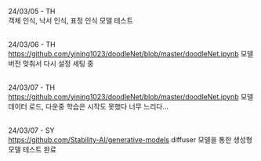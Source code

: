 24/03/05 - TH <br>
객체 인식, 낙서 인식, 표정 인식 모델 테스트
<br><br>

24/03/06 - TH <br>
https://github.com/yining1023/doodleNet/blob/master/doodleNet.ipynb
모델 버전 맞춰서 다시 설정 세팅 중
<br><br>


24/03/07 - TH <br>
https://github.com/yining1023/doodleNet/blob/master/doodleNet.ipynb
모델 데이터 로드, 다운중 학습은 시작도 못했다 너무 느리다...
<br><br>

24/03/07 - SY <br>
https://github.com/Stability-AI/generative-models
diffuser 모델을 통한 생성형 모델 테스트 완료
<br><br>
